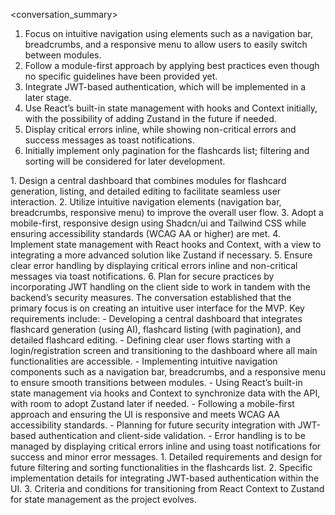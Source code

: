 <conversation_summary>
<decisions>
1. Focus on intuitive navigation using elements such as a navigation bar, breadcrumbs, and a responsive menu to allow users to easily switch between modules.
2. Follow a module-first approach by applying best practices even though no specific guidelines have been provided yet.
3. Integrate JWT-based authentication, which will be implemented in a later stage.
4. Use React’s built-in state management with hooks and Context initially, with the possibility of adding Zustand in the future if needed.
5. Display critical errors inline, while showing non-critical errors and success messages as toast notifications.
6. Initially implement only pagination for the flashcards list; filtering and sorting will be considered for later development.
</decisions>
<matched_recommendations>
1. Design a central dashboard that combines modules for flashcard generation, listing, and detailed editing to facilitate seamless user interaction.
2. Utilize intuitive navigation elements (navigation bar, breadcrumbs, responsive menu) to improve the overall user flow.
3. Adopt a mobile-first, responsive design using Shadcn/ui and Tailwind CSS while ensuring accessibility standards (WCAG AA or higher) are met.
4. Implement state management with React hooks and Context, with a view to integrating a more advanced solution like Zustand if necessary.
5. Ensure clear error handling by displaying critical errors inline and non-critical messages via toast notifications.
6. Plan for secure practices by incorporating JWT handling on the client side to work in tandem with the backend’s security measures.
</matched_recommendations>
<ui_architecture_planning_summary>
The conversation established that the primary focus is on creating an intuitive user interface for the MVP. Key requirements include:
- Developing a central dashboard that integrates flashcard generation (using AI), flashcard listing (with pagination), and detailed flashcard editing.
- Defining clear user flows starting with a login/registration screen and transitioning to the dashboard where all main functionalities are accessible.
- Implementing intuitive navigation components such as a navigation bar, breadcrumbs, and a responsive menu to ensure smooth transitions between modules.
- Using React’s built-in state management via hooks and Context to synchronize data with the API, with room to adopt Zustand later if needed.
- Following a mobile-first approach and ensuring the UI is responsive and meets WCAG AA accessibility standards.
- Planning for future security integration with JWT-based authentication and client-side validation.
- Error handling is to be managed by displaying critical errors inline and using toast notifications for success and minor error messages.
</ui_architecture_planning_summary>
<unresolved_issues>
1. Detailed requirements and design for future filtering and sorting functionalities in the flashcards list.
2. Specific implementation details for integrating JWT-based authentication within the UI.
3. Criteria and conditions for transitioning from React Context to Zustand for state management as the project evolves.
</unresolved_issues>
</conversation_summary>
